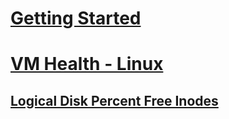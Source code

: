 # [Getting Started](../index.md)
# [VM Health - Linux](index.md)
## [Logical Disk Percent Free Inodes](linux-knowledge-logicaldisk-pctfreeinodes.md)